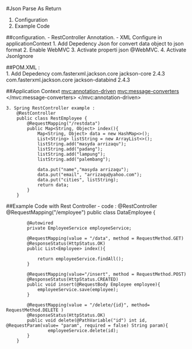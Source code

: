 #Json Parse As Return
1. Configuration
2. Example Code

##configuration.
	- RestController Annotation.
	- XML Configure in applicationContext
		1. Add Depedency Json for convert data object to json format
		2. Enable WebMVC
		3. Activate properti json @WebMVC.
		4. Activate JsonIgnore

##POM.XML : 	
	1. Add Depedency
		<dependency>
			<groupId>com.fasterxml.jackson.core</groupId>
			<artifactId>jackson-core</artifactId>
			<version>2.4.3</version>
		</dependency>
		<dependency>
			<groupId>com.fasterxml.jackson.core</groupId>
			<artifactId>jackson-databind</artifactId>
			<version>2.4.3</version>
		</dependency>
		
##Application Context
		<mvc:annotation-driven>
			 <mvc:message-converters>
					<bean class="org.springframework.http.converter.StringHttpMessageConverter"/>
					<bean class="org.springframework.http.converter.json.MappingJackson2HttpMessageConverter"/>
		   </mvc:message-converters>
		</mvc:annotation-driven>
		
	3. Spring RestController example : 
		@RestController
		public class RestEmployee {
			@RequestMapping("/restdata")
			public Map<String, Object> index(){
				Map<String, Object> data = new HashMap<>();
				List<String> listString = new ArrayList<>();
				listString.add("masyda arrizaqu");
				listString.add("padang");
				listString.add("lampung");
				listString.add("palembang");
				
				data.put("name","masyda arrizaqu");
				data.put("email", "arrizaqu@yahoo.com");
				data.put("cities", listString);
				return data;
			}
		}

##Example Code with Rest Controller
	- code : 
		@RestController
		@RequestMapping("/employee")
		public class DataEmployee {

			@Autowired
			private EmployeeService employeeService;
			
			@RequestMapping(value = "/data", method = RequestMethod.GET)
			@ResponseStatus(HttpStatus.OK)
			public List<Employee> index(){
				
				return employeeService.findAll();
			}

			@RequestMapping(value="/insert", method = RequestMethod.POST)
			@ResponseStatus(HttpStatus.CREATED)
			public void insert(@RequestBody Employee employee){
				employeeService.save(employee);
			}
			
			@RequestMapping(value = "/delete/{id}", method= RequestMethod.DELETE )
			@ResponseStatus(HttpStatus.OK)
			public void delete(@PathVariable("id") int id, @RequestParam(value= "param", required = false) String param){
					employeeService.delete(id);
			}
		}
	